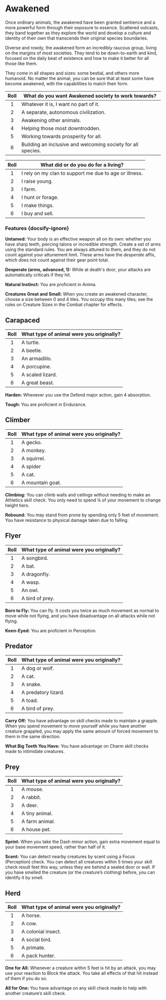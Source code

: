 # Awakened

Once ordinary animals, the awakened have been granted sentience and a more powerful form through their exposure to essence. Scattered outcasts, they band together as they explore the world and develop a culture and identity of their own that transcends their original species boundaries.

Diverse and rowdy, the awakened form an incredibly raucous group, living on the margins of most societies. They tend to be down-to-earth and kind, focused on the daily beat of existence and how to make it better for all those like them.

They come in all shapes and sizes: some bestial, and others more humanoid. No matter the animal, you can be sure that at least some have become awakened, with the capabilities to match their form.

<div class="side-panel">

| Roll | What do you want Awakened society to work towards?           |
| :--: | ------------------------------------------------------------ |
|  1   | Whatever it is, I want no part of it.                        |
|  2   | A separate, autonomous civilization.                         |
|  3   | Awakening other animals.                                     |
|  4   | Helping those most downtrodden.                              |
|  5   | Working towards prosperity for all.                          |
|  6   | Building an inclusive and welcoming society for all species. |

| Roll | What did or do you do for a living?                    |
| :--: | ------------------------------------------------------ |
|  1   | I rely on my clan to support me due to age or illness. |
|  2   | I raise young.                                         |
|  3   | I farm.                                                |
|  4   | I hunt or forage.                                      |
|  5   | I make things.                                         |
|  6   | I buy and sell.                                        |

</div>

### Features {docsify-ignore}

**Untamed:** Your body is an effective weapon all on its own: whether you have sharp teeth, piercing talons or incredible strength. Create a set of arms using the standard rules. You are always attuned to them, and they do not count against your attunement limit. These arms have the _desperate_ affix, which does not count against their gear point total.

<div class="inline-box">

**Desperate (arms, advanced, 1):** While at death's door, your attacks are automatically criticals if they hit.

</div>

**Natural Instinct:** You are proficient in Anima.

**Creatures Great and Small:** When you create an awakened character, choose a size between 0 and 4 tiles. You occupy this many tiles; see the rules on Creature Sizes in the Combat chapter for effects.

## Carapaced

| Roll | What type of animal were you originally? |
| :--: | ---------------------------------------- |
|  1   | A turtle.                                |
|  2   | A beetle.                                |
|  3   | An armadillo.                            |
|  4   | A porcupine.                             |
|  5   | A scaled lizard.                         |
|  6   | A great beast.                           |

**Harden:** Whenever you use the Defend major action, gain 4 absorption.

**Tough:** You are proficient in Endurance.

## Climber

| Roll | What type of animal were you originally? |
| :--: | ---------------------------------------- |
|  1   | A gecko.                                 |
|  2   | A monkey.                                |
|  3   | A squirrel.                              |
|  4   | A spider                                 |
|  5   | A cat.                                   |
|  6   | A mountain goat.                         |

**Climbing:** You can climb walls and ceilings without needing to make an Athletics skill check. You only need to spend ¼ of your movement to change height tiers.

**Rebound:** You may stand from prone by spending only 5 feet of movement. You have resistance to physical damage taken due to falling.

## Flyer

| Roll | What type of animal were you originally? |
| :--: | ---------------------------------------- |
|  1   | A songbird.                              |
|  2   | A bat.                                   |
|  3   | A dragonfly.                             |
|  4   | A wasp.                                  |
|  5   | An owl.                                  |
|  6   | A bird of prey.                          |

**Born to Fly:** You can fly. It costs you twice as much movement as normal to move while not flying, and you have disadvantage on all attacks while not flying.

**Keen-Eyed:** You are proficient in Perception.

## Predator

| Roll | What type of animal were you originally? |
| :--: | ---------------------------------------- |
|  1   | A dog or wolf.                           |
|  2   | A cat.                                   |
|  3   | A snake.                                 |
|  4   | A predatory lizard.                      |
|  5   | A toad.                                  |
|  6   | A bird of prey.                          |

**Carry Off:** You have advantage on skill checks made to maintain a grapple. When you spend movement to move yourself while you have another creature grappled, you may apply the same amount of forced movement to them in the same direction.

**What Big Teeth You Have:** You have advantage on Charm skill checks made to intimidate creatures.

## Prey

| Roll | What type of animal were you originally? |
| :--: | ---------------------------------------- |
|  1   | A mouse.                                 |
|  2   | A rabbit.                                |
|  3   | A deer.                                  |
|  4   | A tiny animal.                           |
|  5   | A farm animal.                           |
|  6   | A house pet.                             |

**Sprint:** When you take the Dash minor action, gain extra movement equal to your base movement speed, rather than half of it.

**Scent:** You can detect nearby creatures by scent using a Focus (Perception) check. You can detect all creatures within 5 times your skill check result feet this way, unless they are behind a sealed door or wall. If you have smelled the creature (or the creature’s clothing) before, you can identify it by smell.

## Herd

| Roll | What type of animal were you originally? |
| :--: | ---------------------------------------- |
|  1   | A horse.                                 |
|  2   | A cow.                                   |
|  3   | A colonial insect.                       |
|  4   | A social bird.                           |
|  5   | A primate.                               |
|  6   | A pack hunter.                           |

**One for All:** Whenever a creature within 5 feet is hit by an attack, you may use your reaction to Block the attack. You take all effects of that hit instead of them if you do so.

**All for One:** You have advantage on any skill check made to help with another creature’s skill check.
